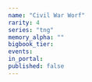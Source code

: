 ```yaml
---
name: "Civil War Worf"
rarity: 4
series: "tng"
memory_alpha: ""
bigbook_tier:
events:
in_portal:
published: false
---
```

